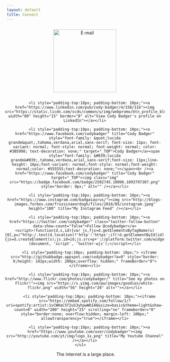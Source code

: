 ```yaml
---
layout: default
title: Connect
---
```


<div align="center">
    <ul style="list-style: none; margin-left: -30px;">
        <li style="padding-top:10px; padding-bottom: 10px;"><a href="mailto:c@codycardbadger.com"><img src="http://www.aimamusic.it/wp-content/uploads/2012/10/email_us_button.png" alt="E-mail" style="width:200px;" /></a></li>

        <li style="padding-top:10px; padding-bottom: 10px;"><a href="https://www.linkedin.com/pub/cody-badger/4/158/11b"><img src="https://static.licdn.com/scds/common/u/img/webpromo/btn_profile_bluetxt_80x15.png" width="80" height="15" border="0" alt="View Cody Badger's profile on LinkedIn"></a></li>

        <li style="padding-top:10px; padding-bottom: 10px;"><a href="https://www.facebook.com/codybadger" title="Cody Badger" style="font-family: &quot;lucida grande&quot;,tahoma,verdana,arial,sans-serif; font-size: 11px; font-variant: normal; font-style: normal; font-weight: normal; color: #3B5998; text-decoration: none;" target="_TOP">Cody Badger</a><span style="font-family: &#039;lucida grande&#039;,tahoma,verdana,arial,sans-serif;font-size: 11px;line-height: 16px;font-variant: normal;font-style: normal;font-weight: normal;color: #555555;text-decoration: none;"></span><br /><a href="https://www.facebook.com/codybadger" title="Cody Badger" target="_TOP"><img class="img" src="https://badge.facebook.com/badge/2502745.10096.1093797307.png" style="border: 0px;" alt="" /></a></li>
        
        <li style="padding-top:10px; padding-bottom: 10px;"><a href="https://www.instagram.com/badgasaurus/"><img src="http://blogs-images.forbes.com/fruzsinaeordogh/files/2016/05/instagram.jpeg" height="100" title="My Instagram Feed" /></a></li>

        <li style="padding-top:10px; padding-bottom: 10px;"><a href="https://twitter.com/codybadger" class="twitter-follow-button" data-show-count="false">Follow @codybadger</a> <script>!function(d,s,id){var js,fjs=d.getElementsByTagName(s)[0],p=/^http:/.test(d.location)?'http':'https';if(!d.getElementById(id)){js=d.createElement(s);js.id=id;js.src=p+'://platform.twitter.com/widgets.js';fjs.parentNode.insertBefore(js,fjs);}}(document, 'script', 'twitter-wjs');</script></li>

        <li style="padding-top:10px; padding-bottom: 10px;"> <iframe src="http://githubbadge.appspot.com/codybadger?a=0" style="border: 0;height: 142px;width: 200px;overflow: hidden;" frameBorder="0"></iframe></li>

        <li style="padding-top:10px; padding-bottom: 10px;"><a href="http://www.flickr.com/photos/codybadger/" title="See my photos on Flickr!"><img src="https://s.yimg.com/pw/images/goodies/white-flickr.png" width="56" height="26" alt=""></a></li>

        <li style="padding-top:10px; padding-bottom: 10px;"><iframe src="https://embed.spotify.com/follow/1/?uri=spotify:artist:1vCWHaC5f2uS3yhpwWbIA6&size=basic&theme=light&show-count=0" width="200" height="25" scrolling="no" frameborder="0" style="border:none; overflow:hidden; margin-left: 100px;" allowtransparency="true"></iframe></li>

        <li style="padding-top:10px; padding-bottom: 10px;"><a href="https://www.youtube.com/user/codybadger"><img src="http://youtube.com/yt/img/logo_1x.png" title="My Youtube Channel" /></a></li>
    </ul>    
</div>

<center><p>The internet is a large place.</p></center>
